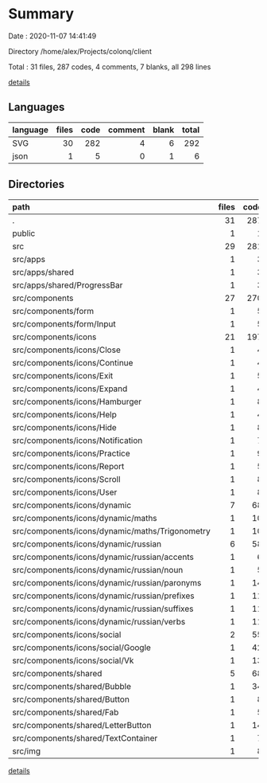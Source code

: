 # Summary

Date : 2020-11-07 14:41:49

Directory /home/alex/Projects/colonq/client

Total : 31 files,  287 codes, 4 comments, 7 blanks, all 298 lines

[details](details.md)

## Languages
| language | files | code | comment | blank | total |
| :--- | ---: | ---: | ---: | ---: | ---: |
| SVG | 30 | 282 | 4 | 6 | 292 |
| json | 1 | 5 | 0 | 1 | 6 |

## Directories
| path | files | code | comment | blank | total |
| :--- | ---: | ---: | ---: | ---: | ---: |
| . | 31 | 287 | 4 | 7 | 298 |
| public | 1 | 1 | 0 | 0 | 1 |
| src | 29 | 281 | 4 | 6 | 291 |
| src/apps | 1 | 3 | 0 | 0 | 3 |
| src/apps/shared | 1 | 3 | 0 | 0 | 3 |
| src/apps/shared/ProgressBar | 1 | 3 | 0 | 0 | 3 |
| src/components | 27 | 270 | 3 | 5 | 278 |
| src/components/form | 1 | 5 | 0 | 0 | 5 |
| src/components/form/Input | 1 | 5 | 0 | 0 | 5 |
| src/components/icons | 21 | 197 | 2 | 3 | 202 |
| src/components/icons/Close | 1 | 4 | 0 | 0 | 4 |
| src/components/icons/Continue | 1 | 4 | 0 | 0 | 4 |
| src/components/icons/Exit | 1 | 5 | 0 | 0 | 5 |
| src/components/icons/Expand | 1 | 4 | 0 | 1 | 5 |
| src/components/icons/Hamburger | 1 | 8 | 0 | 0 | 8 |
| src/components/icons/Help | 1 | 4 | 0 | 0 | 4 |
| src/components/icons/Hide | 1 | 8 | 0 | 0 | 8 |
| src/components/icons/Notification | 1 | 7 | 0 | 0 | 7 |
| src/components/icons/Practice | 1 | 9 | 0 | 0 | 9 |
| src/components/icons/Report | 1 | 5 | 0 | 1 | 6 |
| src/components/icons/Scroll | 1 | 8 | 0 | 0 | 8 |
| src/components/icons/User | 1 | 8 | 0 | 0 | 8 |
| src/components/icons/dynamic | 7 | 68 | 0 | 0 | 68 |
| src/components/icons/dynamic/maths | 1 | 10 | 0 | 0 | 10 |
| src/components/icons/dynamic/maths/Trigonometry | 1 | 10 | 0 | 0 | 10 |
| src/components/icons/dynamic/russian | 6 | 58 | 0 | 0 | 58 |
| src/components/icons/dynamic/russian/accents | 1 | 6 | 0 | 0 | 6 |
| src/components/icons/dynamic/russian/noun | 1 | 5 | 0 | 0 | 5 |
| src/components/icons/dynamic/russian/paronyms | 1 | 14 | 0 | 0 | 14 |
| src/components/icons/dynamic/russian/prefixes | 1 | 11 | 0 | 0 | 11 |
| src/components/icons/dynamic/russian/suffixes | 1 | 11 | 0 | 0 | 11 |
| src/components/icons/dynamic/russian/verbs | 1 | 11 | 0 | 0 | 11 |
| src/components/icons/social | 2 | 55 | 2 | 1 | 58 |
| src/components/icons/social/Google | 1 | 42 | 1 | 0 | 43 |
| src/components/icons/social/Vk | 1 | 13 | 1 | 1 | 15 |
| src/components/shared | 5 | 68 | 1 | 2 | 71 |
| src/components/shared/Bubble | 1 | 34 | 1 | 2 | 37 |
| src/components/shared/Button | 1 | 8 | 0 | 0 | 8 |
| src/components/shared/Fab | 1 | 5 | 0 | 0 | 5 |
| src/components/shared/LetterButton | 1 | 14 | 0 | 0 | 14 |
| src/components/shared/TextContainer | 1 | 7 | 0 | 0 | 7 |
| src/img | 1 | 8 | 1 | 1 | 10 |

[details](details.md)